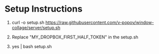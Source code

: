 # Setup Instructions

1. curl -o setup.sh https://raw.githubusercontent.com/v-popov/window-collage/server/setup.sh

2. Replace "MY_DROPBOX_FIRST_HALF_TOKEN" in the setup.sh

3. yes | bash setup.sh
